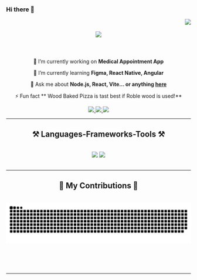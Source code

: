
### Hi there 👋
<img align="right" src="https://visitor-badge.laobi.icu/badge?page_id=baldo8.baldo8" />
<h1 align="center">
    <img src="https://readme-typing-svg.herokuapp.com/?font=Righteous&size=35&center=true&vCenter=true&width=500&height=70&duration=4000&lines=Hi+There!+👋;+I'm+Baldo!;" />
</h1>
<br/>

<div align="center">
 
 🔭 I’m currently working on **Medical Appointment App**
 
 🌱 I’m currently learning **Figma, React Native, Angular**

💬 Ask me about **Node.js, React, Vite... or anything [here](https://github.com/baldo8/baldo8/issues)**

⚡ Fun fact ** Wood Baked Pizza is tast best if Roble wood is used!**

<div align="center"> 
  <a href="mailto:aldowinarteaga@gmail.com">
    <img src="https://img.shields.io/badge/Gmail-333333?style=for-the-badge&logo=gmail&logoColor=red" />
  </a>
  <a href="https://www.linkedin.com/in/baldo8-arteaga" target="_blank">
    <img src="https://img.shields.io/badge/LinkedIn-0077B5?style=for-the-badge&logo=linkedin&logoColor=white" target="_blank" />
  </a>
  <a href="https://baldo8.github.io" target="_blank">
     <img src="https://img.shields.io/badge/Portfolio-FF5722?style=for-the-badge&logo=todoist&logoColor=white" target="_blank" /> <!-- sqlite, safari, google-chrome are other good icon options -->
  </a>
</div>

<hr/>
 
<h2 align="center">⚒️ Languages-Frameworks-Tools ⚒️</h2>
<br/>
<div align="center">
    <img src="https://skillicons.dev/icons?i=react,bootstrap,html,css,vscode,github,figma,git,powershell,discord" />
    <img src="https://skillicons.dev/icons?i=nodejs,javascript,express,mongodb,mysql,postgres,postman,redux,vite" /><br>
</div>

<br/>
<hr/>

 <div align="center">
  <h2>🐍 My Contributions 🐍</h2>
  <br>
  <img alt="snake eating my contributions" src="https://raw.githubusercontent.com/salesp07/salesp07/output/github-contribution-grid-snake.svg" />
  
  <br/><br/><br/>
</div>

<hr/>
